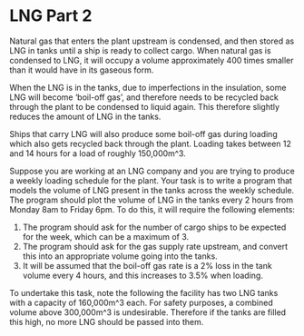 # LNG Part 2

Natural gas that enters the plant upstream is condensed, and then stored as LNG in tanks until a ship is ready to collect cargo. When natural gas is condensed to LNG, it will occupy a volume approximately 400 times smaller than it would have in its gaseous form. 

When the LNG is in the tanks, due to imperfections in the insulation, some LNG will become ‘boil-off gas’, and therefore needs to be recycled back through the plant to be condensed to liquid again. This therefore slightly reduces the amount of LNG in the tanks. 

Ships that carry LNG will also produce some boil-off gas during loading which also gets recycled back through the plant. Loading takes between 12 and 14 hours for a load of roughly 150,000m^3. 

Suppose you are working at an LNG company and you are trying to produce a weekly loading schedule for the plant. Your task is to write a program that models the volume of LNG present in the tanks across the weekly schedule. The program should plot the volume of LNG in the tanks every 2 hours from Monday 8am to Friday 6pm. To do this, it will require the following elements:
1. The program should ask for the number of cargo ships to be expected for the week, which can be a maximum of 3. 
2. The program should ask for the gas supply rate upstream, and convert this into an appropriate volume going into the tanks.
3. It will be assumed that the boil-off gas rate is a 2% loss in the tank volume every 4 hours, and this increases to 3.5% when loading.

To undertake this task, note the following the facility has two LNG tanks with a capacity of 160,000m^3 each. For safety purposes, a combined volume above 300,000m^3 is undesirable. Therefore if the tanks are filled this high, no more LNG should be passed into them.
